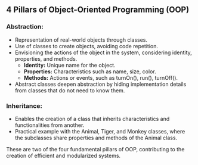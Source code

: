## 4 Pillars of Object-Oriented Programming (OOP)

### Abstraction:
- Representation of real-world objects through classes.
- Use of classes to create objects, avoiding code repetition.
- Envisioning the actions of the object in the system, considering identity, properties, and methods.
   - **Identity:** Unique name for the object.
   - **Properties:** Characteristics such as name, size, color.
   - **Methods:** Actions or events, such as turnOn(), run(), turnOff().
- Abstract classes deepen abstraction by hiding implementation details from classes that do not need to know them.

### Inheritance:
- Enables the creation of a class that inherits characteristics and functionalities from another.
- Practical example with the Animal, Tiger, and Monkey classes, where the subclasses share properties and methods of the Animal class.

These are two of the four fundamental pillars of OOP, contributing to the creation of efficient and modularized systems.
